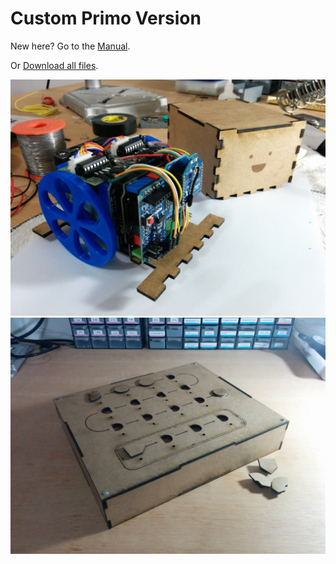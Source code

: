 Custom Primo Version
=====

New here? Go to the [Manual](https://github.com/ivanseidel/Primo/blob/master/Manual.pdf?raw=true).

Or [Download all files](https://github.com/ivanseidel/Primo/archive/master.zip).

![Cubetto](https://raw.githubusercontent.com/ivanseidel/Primo/master/Photos-Cubetto/Cubetto_13.jpg)
![Main Board](https://raw.githubusercontent.com/ivanseidel/Primo/master/Photos-MainBoard/MainBoard_00.jpg)
